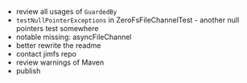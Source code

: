 
- review all usages of `GuardedBy`
- `testNullPointerExceptions` in ZeroFsFileChannelTest - another null pointers test somewhere
- notable missing: asyncFileChannel
- better rewrite the readme
- contact jimfs repo
- review warnings of Maven
- publish
